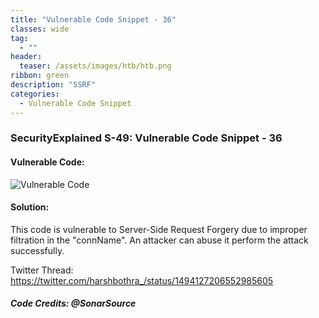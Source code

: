 ```yaml
---
title: "Vulnerable Code Snippet - 36"
classes: wide
tag: 
  - ""
header:
  teaser: /assets/images/htb/htb.png
ribbon: green
description: "SSRF"
categories:
  - Vulnerable Code Snippet
---
```

### SecurityExplained S-49: Vulnerable Code Snippet - 36

#### Vulnerable Code: 

![Vulnerable Code](https://raw.githubusercontent.com/harsh-bothra/SecurityExplained/main/media/code-36.jpg)


#### Solution: 

This code is vulnerable to Server-Side Request Forgery due to improper filtration in the "connName". An attacker can abuse it perform the attack successfully.

Twitter Thread: https://twitter.com/harshbothra_/status/1494127206552985605

##### Code Credits: @SonarSource
